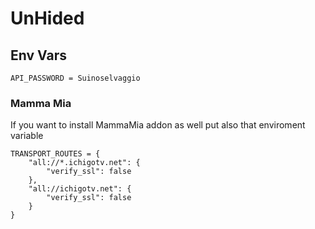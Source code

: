 # UnHided
## Env Vars
```
API_PASSWORD = Suinoselvaggio
```
### Mamma Mia
If you want to install MammaMia addon as well put also that enviroment variable
```
TRANSPORT_ROUTES = {
    "all://*.ichigotv.net": {
        "verify_ssl": false
    },
    "all://ichigotv.net": {
        "verify_ssl": false
    }
}
```
